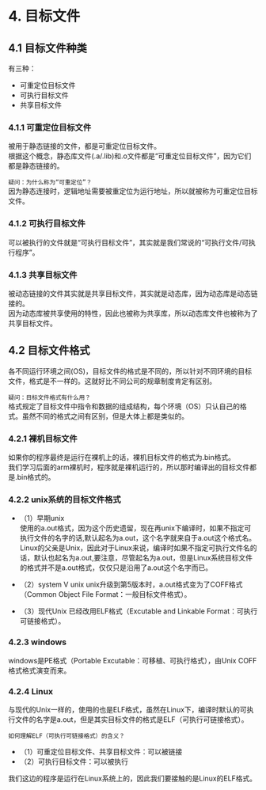 # 4. 目标文件 

##	4.1 目标文件种类  
有三种：  
+  可重定位目标文件
+  可执行目标文件
+  共享目标文件

###		4.1.1 可重定位目标文件  
被用于静态链接的文件，都是可重定位目标文件。  
根据这个概念，静态库文件(.a/.lib)和.o文件都是“可重定位目标文件”，因为它们都是静态链接的。  

`疑问：为什么称为“可重定位”？`  
因为静态连接时，逻辑地址需要被重定位为运行地址，所以就被称为可重定位目标文件。  
										
### 4.1.2 可执行目标文件
可以被执行的文件就是“可执行目标文件”，其实就是我们常说的“可执行文件/可执行程序”。

### 4.1.3 共享目标文件
被动态链接的文件其实就是共享目标文件，其实就是动态库，因为动态库是动态链接的。  
因为动态库被共享使用的特性，因此也被称为共享库，所以动态库文件也被称为了共享目标文件。
		
		
## 4.2 目标文件格式
各不同运行环境之间(OS)，目标文件的格式是不同的，所以针对不同环境的目标文件，格式是不一样的。这就好比不同公司的规章制度肯定有区别。  

`疑问：目标文件格式有什么用？`  
格式规定了目标文件中指令和数据的组成结构，每个环境（OS）只认自己的格式。虽然不同的格式之间有区别，但是大体上都是类似的。  
		
### 4.2.1 裸机目标文件
如果你的程序最终是运行在裸机上的话，裸机目标文件的格式为.bin格式。  
我们学习后面的arm裸机时，程序就是裸机运行的，所以那时编译出的目标文件都是.bin格式的。  
			
### 4.2.2 unix系统的目标文件格式
+ （1）早期unix  
      使用的a.out格式，因为这个历史遗留，现在再unix下编译时，如果不指定可执行文件的名字的话,默认起名为a.out，这个名字就来自于a.out这个格式名。  
        Linux的父亲是Unix，因此对于Linux来说，编译时如果不指定可执行文件名的话，默认也起名为a.out,要注意，尽管起名为a.out，但是Linux系统目标文件的格式并不是a.out格式，仅仅只是沿用了a.out这个名字而已。  

+ （2）system V unix
      unix升级到第5版本时，a.out格式变为了COFF格式（Common Object File Format：一般目标文件格式）。


+ （3）现代Unix
      已经改用ELF格式（Excutable and Linkable Format：可执行可链接格式）。
					
### 4.2.3 windows
windows是PE格式（Portable Excutable：可移植、可执行格式），由Unix COFF格式格式演变而来。
			
			
### 4.2.4 Linux
  与现代的Unix一样的，使用的也是ELF格式，虽然在Linux下，编译时默认的可执行文件的名字是a.out，但是其实目标文件的格式是ELF（可执行可链接格式）。

  `如何理解ELF（可执行可链接格式）的含义？`
  + （1）可重定位目标文件、共享目标文件：可以被链接
  + （2）可执行目标文件：可以被执行

   我们这边的程序是运行在Linux系统上的，因此我们要接触的是Linux的ELF格式。
